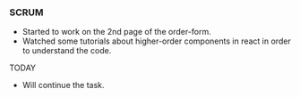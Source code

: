### SCRUM
- Started to work on the 2nd page of the order-form.
- Watched some tutorials about higher-order components in react in order to understand the code. 

TODAY
- Will continue the task. 
